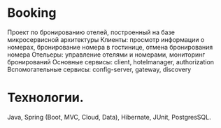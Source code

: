 # Booking
Проект по бронированию отелей, построенный на базе микросервисной архитектуры
Клиенты: просмотр информации о номерах, бронирование номера в гостинице, отмена бронирования номера
Отельеры: управление отелями и номерами, мониторинг бронирований
Основные сервисы: client, hotelmanager, authorization
Вспомогательные сервисы: config-server, gateway, discovery

# Технологии.
Java, Spring (Boot, MVC, Cloud, Data), Hibernate, JUnit, PostgresSQL. 
